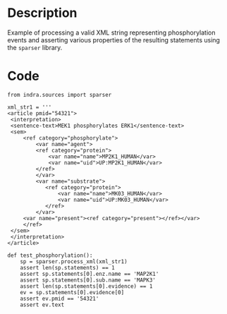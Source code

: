 # Description
Example of processing a valid XML string representing phosphorylation events and asserting various properties of the resulting statements using the `sparser` library.

# Code
```
from indra.sources import sparser

xml_str1 = '''
<article pmid="54321">
 <interpretation>
 <sentence-text>MEK1 phosphorylates ERK1</sentence-text>
 <sem>
     <ref category="phosphorylate">
         <var name="agent">
         <ref category="protein">
             <var name="name">MP2K1_HUMAN</var>
             <var name="uid">UP:MP2K1_HUMAN</var>
         </ref>
         </var>
         <var name="substrate">
            <ref category="protein">
                <var name="name">MK03_HUMAN</var>
                <var name="uid">UP:MK03_HUMAN</var>
            </ref>
         </var>
     <var name="present"><ref category="present"></ref></var>
     </ref>
 </sem>
 </interpretation>
</article>

def test_phosphorylation():
    sp = sparser.process_xml(xml_str1)
    assert len(sp.statements) == 1
    assert sp.statements[0].enz.name == 'MAP2K1'
    assert sp.statements[0].sub.name == 'MAPK3'
    assert len(sp.statements[0].evidence) == 1
    ev = sp.statements[0].evidence[0]
    assert ev.pmid == '54321'
    assert ev.text

```
